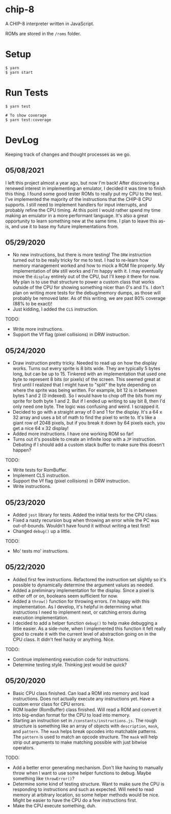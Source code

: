 # chip-8

A CHIP-8 interpreter written in JavaScript.

ROMs are stored in the `/roms` folder.

# Setup

```
$ yarn
$ yarn start
```

# Run Tests

```
$ yarn test

# To show coverage
$ yarn test:coverage
```

# DevLog

Keeping track of changes and thought processes as we go.

## 05/08/2021

I left this project almost a year ago, but now I'm back! After discovering a renewed interest in implementing an emulator, I decided it was time to finish this thing. I found some good tester ROMs to really put my CPU to the test. I've implemented the majority of the instructions that the CHIP-8 CPU supports. I still need to implement handlers for input interrupts, and probably refine the CPU timing. At this point I would rather spend my time making an emulator in a more performant language. It's also a great opportunity to learn something new at the same time. I plan to leave this as-is, and use it to base my future implementations from.

## 05/29/2020

- No new instructions, but there is more testing! The `DRW` instruction turned out to be really tricky for me to test. I had to re-learn how memory management worked and how to mock a ROM file properly. My implementation of `DRW` still works and I'm happy with it. I may eventually move the `display` entirely out of the CPU, but I'll keep it there for now. My plan is to use that structure to power a custom class that works outside of the CPU for showing something nicer than 0's and 1's. I don't plan on writing more tests for the debug/memory dumps, as those will probably be removed later. As of this writing, we are past 80% coverage (88% to be exact)!
- Just kidding, I added the `CLS` instruction.

TODO:

- Write more instructions.
- Support the Vf flag (pixel collisions) in DRW instruction.

## 05/24/2020

- Draw instruction pretty tricky. Needed to read up on how the display works. Turns out every sprite is 8 bits wide. They are typically 5 bytes long, but can be up to 15. Tinkered with an implementation that used one byte to represent 8 bits (or pixels) of the screen. This seemed great at first until I realized that I might have to "split" the byte depending on where the sprite was being written. For example, bit 12 is in between bytes 1 and 2 (0 indexed). So I would have to chop off the bits from my sprite for both byte 1 and 2. But if I ended up writing to say bit 8, then I'd only need one byte. The logic was confusing and weird. I scrapped it.
- Decided to go with a straight array of 0 and 1 for the display. It's a 64 x 32 array and uses a bit of math to find the pixel to write to. It's like a giant row of 2048 pixels, but if you break it down by 64 pixels each, you get a nice 64 x 32 display!
- Added more instructions. I have one working ROM so far!
- Turns out it's possible to create an infinite loop with a `JP` instruction. Debating if I should add a custom stack buffer to make sure this doesn't happen?

TODO:

- Write tests for RomBuffer.
- Implement CLS instruction.
- Support the Vf flag (pixel collisions) in DRW instruction.
- Write instructions.

## 05/23/2020

- Added `jest` library for tests. Added the initial tests for the CPU class.
- Fixed a nasty recursion bug when throwing an error while the PC was out-of-bounds. Wouldn't have found it without writing a test first!
- Changed `debug()` up a little.

TODO:

- Mo' tests mo' instructions.

## 05/22/2020

- Added first few instructions. Refactored the instruction set slightly so it's possible to dynamically determine the argument values as needed.
- Added a preliminary implementation for the display. Since a pixel is either off or on, booleans seem sufficient for now.
- Added a `throw()` function for throwing errors. I'm happy with this implementation. As I develop, it's helpful in determining what instructions I need to implement next, or catching errors during execution implementation.
- I decided to add a helper function `debug()` to help make debugging a little easier. As a side-note, when I implemented this function it felt really good to create it with the current level of abstraction going on in the CPU class. It didn't feel hacky or anything. Nice.

TODO:

- Continue implementing execution code for instructions.
- Determine testing style. Thinking jest would be quick?

## 05/20/2020

- Basic CPU class finished. Can load a ROM into memory and load instructions. Does not actually execute any instructions yet. Have a custom error class for CPU errors.
- ROM loader (RomBuffer) class finished. Will read a ROM and convert it into big-endian format for the CPU to load into memory.
- Starting an instruction set in `/constants/instructions.js`. The rough structure is something like an array of objects with `description`, `mask`, and `pattern`. The `mask` helps break opcodes into matchable patterns. The `pattern` is used to match an opcode structure. The `mask` will help strip out arguments to make matching possible with just bitwise operators.

TODO:

- Add a better error generating mechanism. Don't like having to manually throw when I want to use some helper functions to debug. Maybe something like `throwError()`?
- Determine some kind of testing structure. Want to make sure the CPU is responding to instructions and such as expected. Will need to read memory at arbitrary location, so some helper methods would be nice. Might be easier to have the CPU do a few instructions first.
- Make the CPU execute something, duh.
